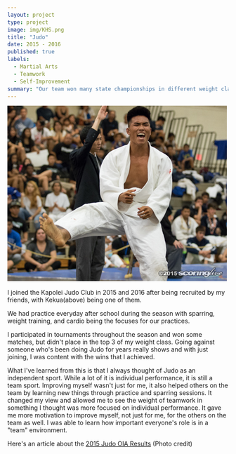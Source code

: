 ```yaml
---
layout: project
type: project
image: img/KHS.png
title: "Judo"
date: 2015 - 2016
published: true
labels:
  - Martial Arts
  - Teamwork
  - Self-Improvement
summary: "Our team won many state championships in different weight classes in 2015 and 2016."
---
```


<img class="img-fluid" src="../img/kjudo.png">

I joined the Kapolei Judo Club in 2015 and 2016 after being recruited by my friends, with Kekua(above) being one of them. 

We had practice everyday after school during the season with sparring, weight training, and cardio being the focuses for our practices. 

I participated in tournaments throughout the season and won some matches, but didn't place in the top 3 of my weight class. Going against someone who's been doing Judo for years really shows and with just joining, I was content with the wins that I achieved. 

What I've learned from this is that I always thought of Judo as an independent sport. While a lot of it is individual performance, it is still a team sport. Improving myself wasn't just for me, it also helped others on the team by learning new things through practice and sparring sessions. It changed my view and allowed me to see the weight of teamwork in something I thought was more focused on individual performance. It gave me more motivation to improve myself, not just for me, for the others on the team as well. I was able to learn how important everyone's role is in a "team" environment.

Here's an article about the [2015 Judo OIA Results](https://scoringlive.com/print.php?storyid=12889) (Photo credit)
